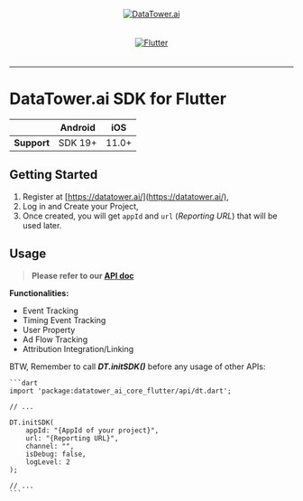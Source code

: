 <p align="center">
  <a href="https://datatower.ai/" target="_blank">
    <img alt="DataTower.ai" src="https://dash.datatower.ai/logoWhite_v2.png">
  </a>
</p>

<p align="center">
  <a href="https://pub.dev/packages/datatower_ai_core_flutter" target="_blank">
    <img alt="Flutter" src="https://img.shields.io/pub/v/datatower_ai_core_flutter" style="vertical-align:middle; margin:20px 0px">
  </a>
</p>

---

# DataTower.ai SDK for Flutter

|             | Android |  iOS  |
|:-----------:|:-------:|:-----:|
| **Support** | SDK 19+ | 11.0+ |

## Getting Started

1. Register at [https://datatower.ai/](https://datatower.ai/),
2. Log in and Create your Project,
3. Once created, you will get `appId` and `url` (*Reporting URL*) that will be used later.

## Usage

> **Please refer to our [API doc](https://lovinjoy.feishu.cn/wiki/HWUUwsjmzipcwekXDyEc3Rwyngg)**  

**Functionalities:**  
- Event Tracking  
- Timing Event Tracking  
- User Property  
- Ad Flow Tracking  
- Attribution Integration/Linking

BTW, Remember to call _**DT.initSDK()**_ before any usage of other APIs:
    
    ```dart
    import 'package:datatower_ai_core_flutter/api/dt.dart';
    
    // ...
    
    DT.initSDK(
        appId: "{AppId of your project}",
        url: "{Reporting URL}",
        channel: "",
        isDebug: false,
        logLevel: 2
    );
    
    // ...
    ```
